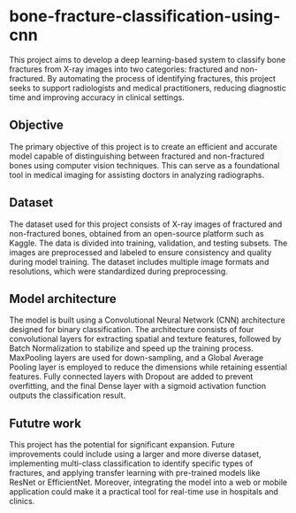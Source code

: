 # bone-fracture-classification-using-cnn
This project aims to develop a deep learning-based system to classify bone fractures from X-ray images into two categories: fractured and non-fractured.
By automating the process of identifying fractures, this project seeks to support radiologists and medical practitioners, reducing diagnostic time and improving accuracy in clinical settings.

## Objective
The primary objective of this project is to create an efficient and accurate model capable of distinguishing between fractured and non-fractured bones using computer vision techniques.
This can serve as a foundational tool in medical imaging for assisting doctors in analyzing radiographs.

## Dataset
The dataset used for this project consists of X-ray images of fractured and non-fractured bones, obtained from an open-source platform such as Kaggle. 
The data is divided into training, validation, and testing subsets. The images are preprocessed and labeled to ensure consistency and quality during model training.
The dataset includes multiple image formats and resolutions, which were standardized during preprocessing.

## Model architecture
The model is built using a Convolutional Neural Network (CNN) architecture designed for binary classification. The architecture consists of four convolutional layers for extracting spatial and texture features, followed by Batch Normalization to stabilize and speed up the training process. MaxPooling layers are used for down-sampling, and a Global Average Pooling layer is employed to reduce the dimensions while retaining essential features. 
Fully connected layers with Dropout are added to prevent overfitting, and the final Dense layer with a sigmoid activation function outputs the classification result.

## Fututre work
This project has the potential for significant expansion. Future improvements could include using a larger and more diverse dataset, implementing multi-class classification to identify specific types of fractures, and applying transfer learning with pre-trained models like ResNet or EfficientNet.
Moreover, integrating the model into a web or mobile application could make it a practical tool for real-time use in hospitals and clinics.
